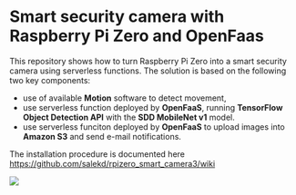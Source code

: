 # Smart security camera with Raspberry Pi Zero and OpenFaas

This repository shows how to turn Raspberry Pi Zero into a smart security camera using serverless functions. The solution is based on the following two key components:
* use of available **Motion** software to detect movement,
* use serverless function deployed by **OpenFaaS**, running **TensorFlow Object Detection API** with the **SDD MobileNet v1** model.
* use serverless funciton deployed by **OpenFaaS** to upload images into **Amazon S3** and send e-mail notifications.

The installation procedure is documented here https://github.com/salekd/rpizero_smart_camera3/wiki

![](https://github.com/salekd/rpizero_smart_camera/blob/master/camera.JPG)
